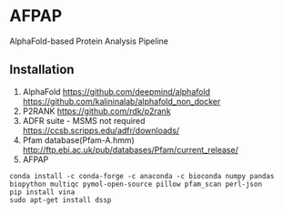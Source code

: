 # AFPAP
AlphaFold-based Protein Analysis Pipeline

## Installation
1. AlphaFold
    https://github.com/deepmind/alphafold
    https://github.com/kalininalab/alphafold_non_docker
2. P2RANK
    https://github.com/rdk/p2rank
3. ADFR suite - MSMS not required
    https://ccsb.scripps.edu/adfr/downloads/
4. Pfam database(Pfam-A.hmm) http://ftp.ebi.ac.uk/pub/databases/Pfam/current_release/
5. AFPAP
```
conda install -c conda-forge -c anaconda -c bioconda numpy pandas biopython multiqc pymol-open-source pillow pfam_scan perl-json
pip install vina
sudo apt-get install dssp
```